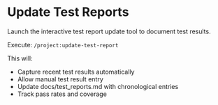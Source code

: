 # Update Test Reports

Launch the interactive test report update tool to document test results.

Execute: `/project:update-test-report`

This will:
- Capture recent test results automatically
- Allow manual test result entry
- Update docs/test_reports.md with chronological entries
- Track pass rates and coverage